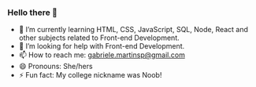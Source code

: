 ### Hello there 👋

- 🌱 I’m currently learning HTML, CSS, JavaScript, SQL, Node, React and other subjects related to Front-end Development.
- 🤔 I’m looking for help with Front-end Development.
- 📫 How to reach me: gabriele.martinsp@gmail.com
- 😄 Pronouns: She/hers
- ⚡ Fun fact: My college nickname was Noob!

